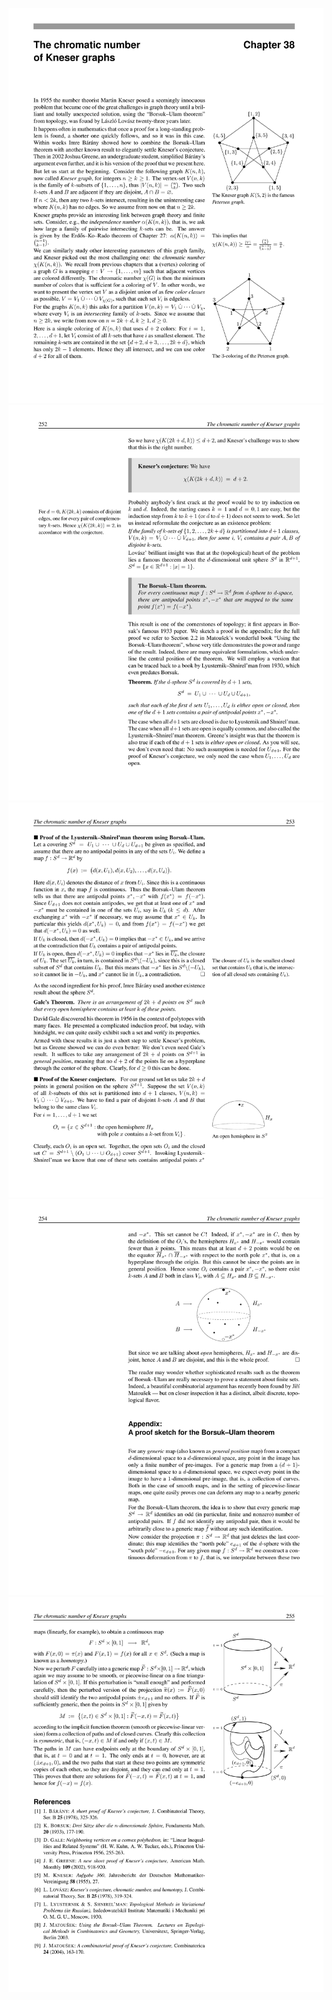 ![](/img/proofs-from-the-book-260.jpg)
![](/img/proofs-from-the-book-261.jpg)
![](/img/proofs-from-the-book-262.jpg)
![](/img/proofs-from-the-book-263.jpg)
![](/img/proofs-from-the-book-264.jpg)
